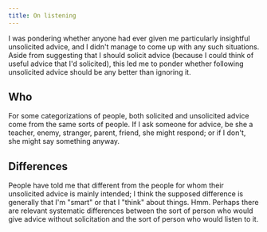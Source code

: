 ```yaml
---
title: On listening
---
```

I was pondering whether anyone had ever given me particularly insightful
unsolicited advice, and I didn't manage to come up with any such situations.
Aside from suggesting that I should solicit advice (because I could think of
useful advice that I'd solicited), this led me to ponder whether following
unsolicited advice should be any better than ignoring it.

## Who
For some categorizations of people, both solicited and unsolicited advice
come from the same sorts of people. If I ask someone for advice, be she a
teacher, enemy, stranger, parent, friend, she might respond; or if I don't,
she might say something anyway.

## Differences
People have told me that different from the people for whom their unsolicited
advice is mainly intended; I think the supposed difference is generally that I'm
"smart" or that I "think" about things. Hmm. Perhaps there are relevant
systematic differences between the sort of person who would give advice without
solicitation and the sort of person who would listen to it. 


